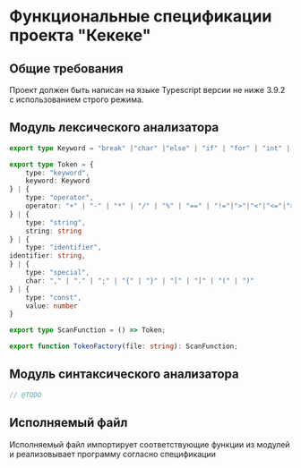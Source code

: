# Функциональные спецификации проекта "Кекеке"

## Общие требования

Проект должен быть написан на языке Typescript версии не ниже 3.9.2 с использованием строго режима.

## Модуль лексического анализатора

```typescript
export type Keyword = "break" |"char" |"else" | "if" | "for" | "int" | "return" | "void" | "while" | "sizeof";

export type Token = {
    type: "keyword",
    keyword: Keyword
} | {
    type: "operator",
    operator: "+" | "-" | "*" | "/" | "%" | "==" | "!="|">"|"<"|"<="|">=" | "&&" | "||" | "!" | "=" |"&" | "|"|"^"|"<<"|">>"|
} | {
    type: "string",
    string: string
} | {
    type: "identifier",
identifier: string,
} | {
    type: "special",
    char: "," | "." | ";" | "{" | "}" | "[" | "]" | "(" | ")"
} | {
    type: "const",
    value: number
}

export type ScanFunction = () => Token;

export function TokenFactory(file: string): ScanFunction;
```

## Модуль синтаксического анализатора

```typescript
// @TODO
```

## Исполняемый файл

Исполняемый файл импортирует соответствующие функции из модулей и реализовывает программу согласно спецификации
